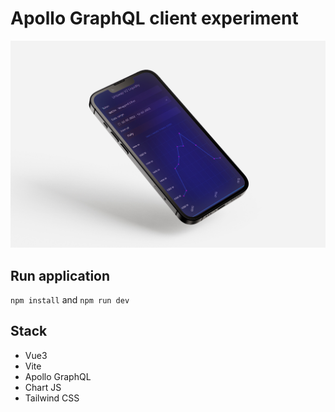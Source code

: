 # Apollo GraphQL client experiment

![UI](https://github.com/zakhard90/graphql-client/blob/master/images/Mobile_mockup.jpg)

## Run application
`npm install` and `npm run dev`

## Stack

- Vue3
- Vite
- Apollo GraphQL
- Chart JS
- Tailwind CSS
